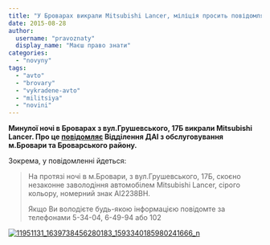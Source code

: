 ```yaml
---
title: "У Броварах викрали Mitsubishi Lancer, міліція просить повідомляти громадян, яким щось відомо"
date: 2015-08-28
author: 
  username: "pravoznaty"
  display_name: "Маєш право знати"
categories: 
  - "novyny"
tags: 
  - "avto"
  - "brovary"
  - "vykradene-avto"
  - "militsiya"
  - "novini"
---
```


**Минулої ночі в Броварах з вул.Грушевського, 17Б викрали Mitsubishi Lancer. Про це [повідомляє](https://www.facebook.com/brovary.dai/photos/a.1624728024447893.1073741829.1620953004825395/1639738456280183/?ENGINE=1) Відділення ДАІ з обслуговування м.Бровари та Броварського району.** 

Зокрема, у повідомленні йдеться:

> На протязі ночі в м.Бровари, з вул.Грушевського, 17Б, скоєно незаконне заволодіння автомобілем Mitsubishi Lancer, сірого кольору, номерний знак АІ2238ВН.
> 
> Якщо Ви володієте будь-якою інформацією повідомте за телефонами 5-34-04, 6-49-94 або 102

[![11951131_1639738456280183_1593340185980241666_n](https://mpz.brovary.org/wp-content/uploads/2015/08/11951131_1639738456280183_1593340185980241666_n.jpg)](https://mpz.brovary.org/wp-content/uploads/2015/08/11951131_1639738456280183_1593340185980241666_n.jpg)
